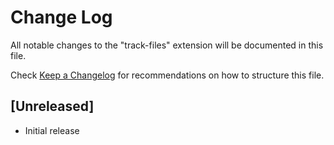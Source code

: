 # Change Log

All notable changes to the "track-files" extension will be documented in this file.

Check [Keep a Changelog](http://keepachangelog.com/) for recommendations on how to structure this file.

## [Unreleased]

- Initial release